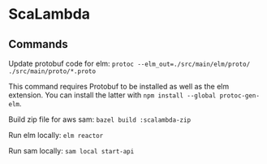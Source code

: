 # ScaLambda

## Commands
Update protobuf code for elm: `protoc --elm_out=./src/main/elm/proto/ ./src/main/proto/*.proto`

This command requires Protobuf to be installed as well as the elm extension.
You can install the latter with `npm install --global protoc-gen-elm`.

Build zip file for aws sam: `bazel build :scalambda-zip`

Run elm locally: `elm reactor`

Run sam locally: `sam local start-api`

